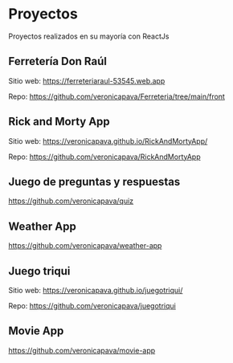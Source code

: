 # Proyectos

Proyectos realizados en su mayoría con ReactJs

## Ferretería Don Raúl

Sitio web: https://ferreteriaraul-53545.web.app

Repo: https://github.com/veronicapava/Ferreteria/tree/main/front

## Rick and Morty App

Sitio web: https://veronicapava.github.io/RickAndMortyApp/

Repo: https://github.com/veronicapava/RickAndMortyApp

## Juego de preguntas y respuestas

https://github.com/veronicapava/quiz

## Weather App

https://github.com/veronicapava/weather-app

## Juego triqui

Sitio web: https://veronicapava.github.io/juegotriqui/

Repo: https://github.com/veronicapava/juegotriqui

## Movie App

https://github.com/veronicapava/movie-app
